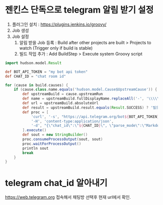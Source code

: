 # 젠킨스 단독으로 telegram 알림 받기 설정

1. 플러그인 설치 : https://plugins.jenkins.io/groovy/
1. Job 생성
1. Job 설정
    1. 알림 받을 Job 등록 : Build after other projects are built > Projects to watch (Trigger only if build is stable)
    1. 빌드 작업 추가 : Add BuildStep > Execute system Groovy script


```groovy
import hudson.model.Result

def BOT_API_TOKEN = "my bot api token"
def CHAT_ID = "chat room id"

for (cause in build.causes) {
    if (cause.class.name.equals('hudson.model.Cause$UpstreamCause')) {
        def upstreamBuild = cause.upstreamRun
        def name = upstreamBuild.fullDisplayName.replaceAll('-', '\\\\\\\\-').replaceAll('#', '\\\\\\\\#')
        def url = upstreamBuild.absoluteUrl
        def result = upstreamBuild.result.equals(Result.SUCCESS) ? '빌드 성공' : '빌드 실패'
        def proc = [
            'curl', '-s', "https://api.telegram.org/bot${BOT_API_TOKEN}/sendMessage",
            '-H', 'content-type:application/json',
            '-d', "{\"chat_id\":\"${CHAT_ID}\", \"parse_mode\":\"MarkdownV2\", \"text\":\"[${name}](${url})\n*${result}*\"}"
        ].execute()
        def sout = new StringBuilder()
        proc.consumeProcessOutput(sout, sout)
        proc.waitForProcessOutput()
        println sout
        break
    }
}
```

# telegram chat_id 알아내기
https://web.telegram.org 접속해서 채팅방 선택후 현재 url에서 확인.
